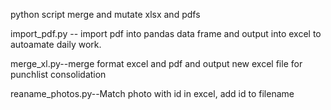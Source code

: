 python script merge and mutate xlsx and pdfs

import_pdf.py -- import pdf into pandas data frame and output into excel to autoamate daily work.

merge_xl.py--merge format excel and pdf and output new excel file for punchlist consolidation

reaname_photos.py--Match photo with id in excel, add id to filename